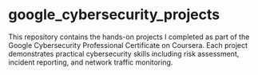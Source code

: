 # google_cybersecurity_projects
This repository contains the hands-on projects I completed as part of the Google Cybersecurity Professional Certificate on Coursera.   Each project demonstrates practical cybersecurity skills including risk assessment, incident reporting, and network traffic monitoring.

